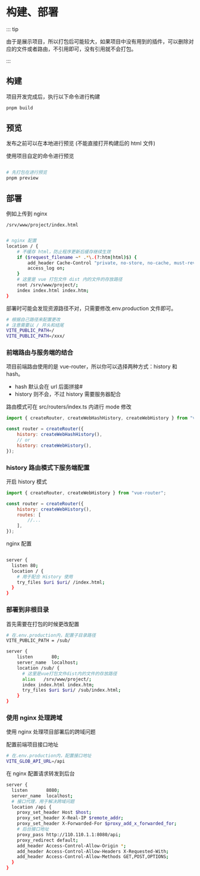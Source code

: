 # 构建、部署

::: tip

由于是展示项目，所以打包后可能较大，如果项目中没有用到的插件，可以删除对应的文件或者路由，不引用即可，没有引用就不会打包。

:::

## 构建

项目开发完成后，执行以下命令进行构建

```bash
pnpm build
```

## 预览

发布之前可以在本地进行预览 (不能直接打开构建后的 html 文件)

使用项目自定的命令进行预览

```bash

# 先打包在进行预览
pnpm preview

```

## 部署

例如上传到 nginx

```
/srv/www/project/index.html
```

```bash

# nginx 配置
location / {
	# 不缓存 html，防止程序更新后缓存继续生效
	if ($request_filename ~* .*\.(?:htm|html)$) {
		add_header Cache-Control "private, no-store, no-cache, must-revalidate, proxy-revalidate";
		access_log on;
	}
	# 这里是 vue 打包文件 dist 内的文件的存放路径
	root /srv/www/project/;
	index index.html index.htm;
}
```

部署时可能会发现资源路径不对，只需要修改.env.production 文件即可。

```bash
# 根据自己路径来配置更改
# 注意需要以 / 开头和结尾
VITE_PUBLIC_PATH=/
VITE_PUBLIC_PATH=/xxx/

```

### 前端路由与服务端的结合

项目前端路由使用的是 vue-router，所以你可以选择两种方式：history 和 hash。

- hash 默认会在 url 后面拼接#
- history 则不会，不过 history 需要服务器配合

路由模式可在 src/routers/index.ts 内进行 mode 修改

```js
import { createRouter, createWebHashHistory, createWebHistory } from "vue-router";

const router = createRouter({
	history: createWebHashHistory(),
	// or
	history: createWebHistory(),
});
```

### history 路由模式下服务端配置

开启 history 模式

```js
import { createRouter, createWebHistory } from "vue-router";

const router = createRouter({
	history: createWebHistory(),
	routes: [
		//...
	],
});
```

nginx 配置

```bash

server {
  listen 80;
  location / {
    # 用于配合 History 使用
    try_files $uri $uri/ /index.html;
  }
}

```

### 部署到非根目录

首先需要在打包的时候更改配置

```bash
# 在.env.production内，配置子目录路径
VITE_PUBLIC_PATH = /sub/
```

```bash
server {
    listen       80;
    server_name  localhost;
    location /sub/ {
      # 这里是vue打包文件dist内的文件的存放路径
      alias   /srv/www/project/;
      index index.html index.htm;
      try_files $uri $uri/ /sub/index.html;
    }
}
```

### 使用 nginx 处理跨域

使用 nginx 处理项目部署后的跨域问题

配置前端项目接口地址

```bash
# 在.env.production内，配置接口地址
VITE_GLOB_API_URL=/api
```

在 nginx 配置请求转发到后台

```bash
server {
  listen       8080;
  server_name  localhost;
  # 接口代理，用于解决跨域问题
  location /api {
    proxy_set_header Host $host;
    proxy_set_header X-Real-IP $remote_addr;
    proxy_set_header X-Forwarded-For $proxy_add_x_forwarded_for;
    # 后台接口地址
    proxy_pass http://110.110.1.1:8080/api;
    proxy_redirect default;
    add_header Access-Control-Allow-Origin *;
    add_header Access-Control-Allow-Headers X-Requested-With;
    add_header Access-Control-Allow-Methods GET,POST,OPTIONS;
  }
}
```

